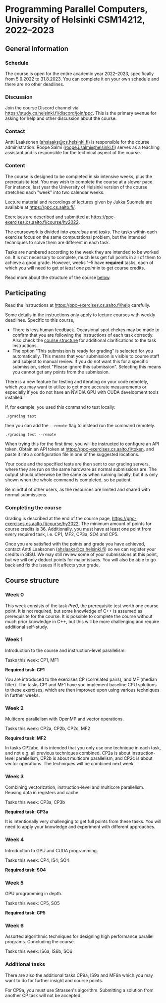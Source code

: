 # Programming Parallel Computers, University of Helsinki CSM14212, 2022–2023

## General information

### Schedule

The course is open for the entire academic year 2022–2023, specifically from
5.9.2022 to 31.8.2023. You can complete it on your own schedule and there are
no other deadlines.

### Discussion

Join the course Discord channel via
<https://study.cs.helsinki.fi/discord/join/ppc>. This is the primary avenue for
asking for help and other discussion about the course.

### Contact

Antti Laaksonen
([ahslaaks@cs.helsinki.fi](mailto:ahslaaks@cs.helsinki.fi)) is responsible
for the course administration. Roope Salmi
([roope.j.salmi@helsinki.fi](mailto:roope.j.salmi@helsinki.fi)) serves
as a teaching assistant and is responsible for the technical aspect of
the course.

### Content

The course is designed to be completed in six intensive weeks, plus the
prerequisite test. You may wish to complete the course at a slower pace. For
instance, last year the University of Helsinki version of the course stretched
each "week" into two calendar weeks.

Lecture material and recordings of lectures given by Jukka Suomela are available
at <https://ppc.cs.aalto.fi/>.

Exercises are described and submitted at
<https://ppc-exercises.cs.aalto.fi/course/hy2022>.

The coursework is divided into _exercises_ and _tasks_. The tasks within each
exercise focus on the same computational problem, but the intended techniques
to solve them are different in each task.

Tasks are numbered according to the week they are intended to be worked on. It
is not necessary to complete, much less get full points in all of them to
achieve a good grade. However, weeks 1–5 have **required** tasks, each of which
you will need to get *at least one point* in to get course credits.

Read more about the structure of the course [below](#course-structure).

## Participating

Read the instructions at <https://ppc-exercises.cs.aalto.fi/help> carefully.

Some details in the instructions only apply to lecture courses with weekly
deadlines. Specific to this course,

- There is less human feedback. Occasional spot chekcs may be made to confirm
  that you are following the instructions of each task correctly. Also check
  the [course structure](#course-structure) for additional clarifications to
  the task instructions.
- The option "This submission is ready for grading" is selected for you
  automatically. This means that your submission is visible to course staff and
  subject to manual review. If you do not want this for a specific submission,
  select "Please ignore this submission". Selecting this means you cannot get
  any points from the submission.

There is a new feature for testing and iterating on your code remotely, which
you may want to utilize to get more accurate measurements or especially if you
do not have an NVIDIA GPU with CUDA development tools installed.

If, for example, you used this command to test locally:

```
./grading test
```

then you can add the `--remote` flag to instead run the command remotely.

```
./grading test --remote
```

When trying this for the first time, you will be instructed to configure an API
token. Obtain an API token at <https://ppc-exercises.cs.aalto.fi/token>, and
paste it into a configuration file in one of the suggested locations.

Your code and the specified tests are then sent to our grading servers, where
they are run on the same hardware as normal submissions are. The output should
otherwise be the same as when running locally, but it is only shown when the
whole command is completed, so be patient.

Be mindful of other users, as the resources are limited and shared with normal
submissions.

### Completing the course

Grading is described at the end of the course page,
<https://ppc-exercises.cs.aalto.fi/course/hy2022>. The minimum amount of points
for course credits is 36. Additionally, you must have at least one point from
every required task, i.e. CP1, MF2, CP3a, SO4 and CP5.

Once you are satisfied with the points and grade you have achieved, contact
Antti Laaksonen ([ahslaaks@cs.helsinki.fi](mailto:ahslaaks@cs.helsinki.fi)) so
we can register your credits in SISU. We may still review some of your
submissions at this point, but we will only deduct points for major issues. You
will also be able to go back and fix the issues if it affects your grade.

## Course structure

### Week 0

This week consists of the task *Pre0*, the prerequisite test worth one course
point. It is not required, but some knowledge of C++ is assumed as
prerequisite for the course. It is possible to complete the course without
much prior knowledge in C++, but this will be more challenging and require
additional self-study.

### Week 1

Introduction to the course and instruction-level parallelism.

Tasks this week: CP1, MF1

**Required task: CP1**

You are introduced to the exercises CP (correlated pairs), and MF (median
filter). The tasks CP1 and MF1 have you implement baseline CPU solutions to
these exercises, which are then improved upon using various techniques in
further weeks.

### Week 2

Multicore parallelism with OpenMP and vector operations.

Tasks this week: CP2a, CP2b, CP2c, MF2

**Required task: MF2**

In tasks CP2abc, it is intended that you only use one technique in each task,
and not e.g. all previous techniques combined. CP2a is about
instruction-level parallelism, CP2b is about multicore parallelism, and CP2c
is about vector operations. The techniques will be combined next week.

### Week 3

Combining vectorization, instruction-level and multicore parallelism. Reusing
data in registers and cache.

Tasks this week: CP3a, CP3b

**Required task: CP3a**

It is intentionally very challenging to get full points from these tasks. You
will need to apply your knowledge and experiment with different approaches.

### Week 4

Introduction to GPU and CUDA programming.

Tasks this week: CP4, IS4, SO4

**Required task: SO4**

### Week 5

GPU programming in depth.

Tasks this week: CP5, SO5

**Required task: CP5**

### Week 6

Assorted algorithmic techniques for designing high performance parallel
programs. Concluding the course.

Tasks this week: IS6a, IS6b, SO6

### Additional tasks

There are also the additional tasks CP9a, IS9a and MF9a which you may want to do
for further insight and course points.

For CP9a, you must use Strassen's algorithm. Submitting a solution from another
CP task will not be accepted.
